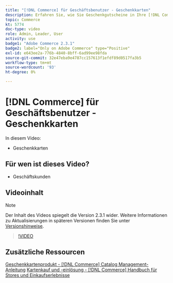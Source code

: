 ```yaml
---
title: "[!DNL Commerce] für Geschäftsbenutzer - Geschenkkarten"
description: Erfahren Sie, wie Sie Geschenkgutscheine in Ihre [!DNL Commerce] speichern.
topic: Commerce
kt: 5774
doc-type: video
role: Admin, Leader, User
activity: use
badge1: "Adobe Commerce 2.3.1"
badge2: label="Only on Adobe Commerce" type="Positive"
exl-id: e643ee2a-776b-4840-8bff-6ad99ee98fda
source-git-commit: 32e47eba9e4787cc157613f1efdf89d0517fa3b5
workflow-type: tm+mt
source-wordcount: '93'
ht-degree: 0%

---
```


# [!DNL Commerce] für Geschäftsbenutzer - Geschenkkarten

In diesem Video:

- Geschenkkarten

## Für wen ist dieses Video?

- Geschäftskunden

## Videoinhalt

>[!NOTE]
>
>Der Inhalt des Videos spiegelt die Version 2.3.1 wider. Weitere Informationen zu Aktualisierungen in späteren Versionen finden Sie unter [Versionshinweise](https://experienceleague.adobe.com/docs/commerce-operations/release/notes/overview.html).

>[!VIDEO](https://video.tv.adobe.com/v/35959?quality=12&learn=on)

## Zusätzliche Ressourcen

[Geschenkkartenprodukt - [!DNL Commerce] Catalog Management-Anleitung](https://experienceleague.adobe.com/docs/commerce-admin/catalog/products/types/product-gift-card-create.html)
[Kartenkauf und -einlösung - [!DNL Commerce] Handbuch für Stores und Einkaufserlebnisse](https://experienceleague.adobe.com/docs/commerce-admin/stores-sales/point-of-purchase/gift-cards/product-gift-card-workflow.html)

